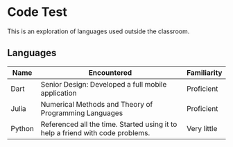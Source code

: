 # Code Test

This is an exploration of languages used outside the classroom.

## Languages
| Name | Encountered | Familiarity |
| ---- | ---------- | ----------- |
| Dart | Senior Design: Developed a full mobile application | Proficient |
| Julia | Numerical Methods and Theory of Programming Languages | Proficient | 
| Python | Referenced all the time. Started using it to help a friend with code problems. | Very little |
